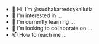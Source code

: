 - 👋 Hi, I’m @sudhakarreddykallutla
- 👀 I’m interested in ...
- 🌱 I’m currently learning ...
- 💞️ I’m looking to collaborate on ...
- 📫 How to reach me ...

<!---
sudhakarreddykallutla/sudhakarreddykallutla is a ✨ special ✨ repository because its `README.md` (this file) appears on your GitHub profile.
You can click the Preview link to take a look at your changes.
--->
